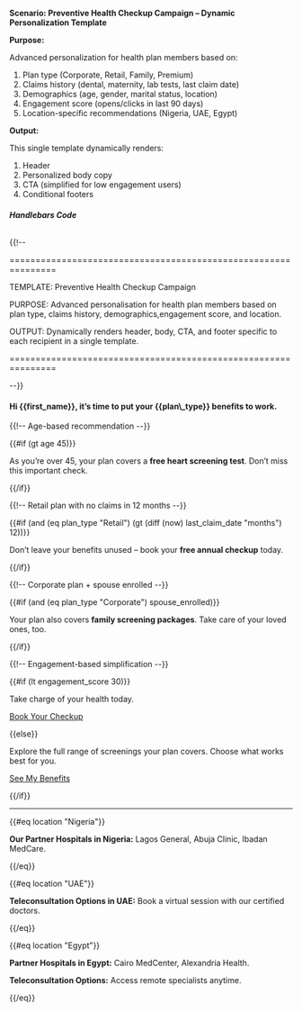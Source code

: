 **Scenario: Preventive Health Checkup Campaign – Dynamic Personalization Template**



**Purpose:**

Advanced personalization for health plan members based on:

1. Plan type (Corporate, Retail, Family, Premium)
2. Claims history (dental, maternity, lab tests, last claim date)
3. Demographics (age, gender, marital status, location)
4. Engagement score (opens/clicks in last 90 days)
5. Location-specific recommendations (Nigeria, UAE, Egypt)



**Output:**

This single template dynamically renders:

1. Header
2. Personalized body copy
3. CTA (simplified for low engagement users)
4. Conditional footers





###### ***Handlebars Code***



{{!-- 

===============================================================

TEMPLATE: Preventive Health Checkup Campaign

PURPOSE:  Advanced personalisation for health plan members based on plan type, claims history, demographics,engagement score, and location.

OUTPUT:   Dynamically renders header, body, CTA, and footer specific to each recipient in a single template.

===============================================================

--}}




<!-- Header -->

<h4>Hi {{first_name}}, it’s time to put your {{plan\_type}} benefits to work.</h1>



<!-- Dynamic Body Copy -->

{{!-- Age-based recommendation --}}

{{#if (gt age 45)}}

 <p>As you’re over 45, your plan covers a <strong>free heart screening test</strong>. Don’t miss this important check.</p>

{{/if}}



{{!-- Retail plan with no claims in 12 months --}}

{{#if (and (eq plan\_type "Retail") (gt (diff (now) last\_claim\_date "months") 12))}}

 <p>Don’t leave your benefits unused – book your <strong>free annual checkup</strong> today.</p>

{{/if}}



{{!-- Corporate plan + spouse enrolled --}}

{{#if (and (eq plan\_type "Corporate") spouse\_enrolled)}}

<p>Your plan also covers <strong>family screening packages</strong>. Take care of your loved ones, too.</p>

{{/if}}



{{!-- Engagement-based simplification --}}

{{#if (lt engagement\_score 30)}}

 <p>Take charge of your health today.</p>

 <a href="{{call\_to\_action\_url}}" class="btn">Book Your Checkup</a>

{{else}}

<p>Explore the full range of screenings your plan covers. Choose what works best for you.</p>

 <a href="{{call\_to\_action\_url}}" class="btn">See My Benefits</a>

{{/if}}



<!-- Conditional Footer -->

<hr>

{{#eq location "Nigeria"}}

 <p><strong>Our Partner Hospitals in Nigeria:</strong> Lagos General, Abuja Clinic, Ibadan MedCare.</p>

{{/eq}}



{{#eq location "UAE"}}

<p><strong>Teleconsultation Options in UAE:</strong> Book a virtual session with our certified doctors.</p>

{{/eq}}



{{#eq location "Egypt"}}

 <p><strong>Partner Hospitals in Egypt:</strong> Cairo MedCenter, Alexandria Health.</p>

<p><strong>Teleconsultation Options:</strong> Access remote specialists anytime.</p>

{{/eq}}







